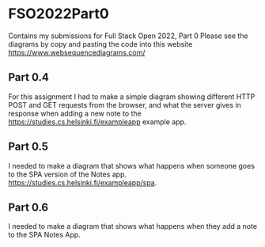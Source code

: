 # FSO2022Part0
Contains my submissions for Full Stack Open 2022, Part 0
Please see the diagrams by copy and pasting the code into this website https://www.websequencediagrams.com/

## Part 0.4 
For this assignment I had to make a simple diagram showing different HTTP POST and GET requests from the browser, and what the server gives in response when adding a new note to the https://studies.cs.helsinki.fi/exampleapp example app.

## Part 0.5 
I needed to make a diagram that shows what happens when someone goes to the SPA version of the Notes app. https://studies.cs.helsinki.fi/exampleapp/spa.

## Part 0.6
I needed to make a diagram that shows what happens when they add a note to the SPA Notes App. 
